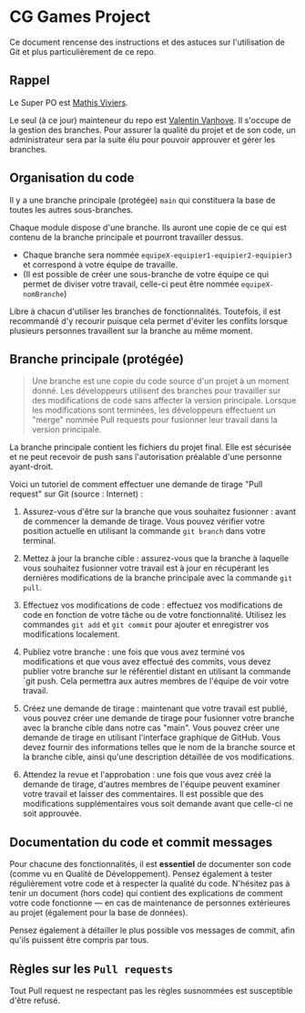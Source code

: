 # CG Games Project

Ce document rencense des instructions et des astuces sur l'utilisation de Git et plus particulièrement de ce repo.

## Rappel

Le Super PO est [Mathis Viviers](https://github.com/Kelwarin).

Le seul (à ce jour) mainteneur du repo est [Valentin Vanhove](https://github.com/ValentinVnh). Il s'occupe de la gestion des branches. Pour assurer la qualité du projet et de son code, un administrateur sera par la suite élu pour pouvoir approuver et gérer les branches.

## Organisation du code

Il y a une branche principale (protégée) `main` qui constituera la base de toutes les autres sous-branches.

Chaque module dispose d'une branche. Ils auront une copie de ce qui est contenu de la branche principale et pourront travailler dessus.
- Chaque branche sera nommée `equipeX-equipier1-equipier2-equipier3` et correspond à votre équipe de travaille.
- (Il est possible de créer une sous-branche de votre équipe ce qui permet de diviser votre travail, celle-ci peut être nommée `equipeX-nomBranche`)

Libre à chacun d'utiliser les branches de fonctionnalités. 
Toutefois, il est recommandé d'y recourir puisque cela permet d'éviter les conflits lorsque plusieurs personnes travaillent sur la branche au même moment.

## Branche principale (protégée)

> Une branche est une copie du code source d'un projet à un moment donné. Les développeurs utilisent des branches pour travailler sur des modifications de code sans affecter la version principale. Lorsque les modifications sont terminées, les développeurs effectuent un "merge" nommée Pull requests pour fusionner leur travail dans la version principale.

La branche principale contient les fichiers du projet final. Elle est sécurisée et ne peut recevoir de push sans l'autorisation préalable d'une personne ayant-droit.

Voici un tutoriel de comment effectuer une demande de tirage "Pull request" sur Git (source : Internet) :

1. Assurez-vous d'être sur la branche que vous souhaitez fusionner : avant de commencer la demande de tirage. Vous pouvez vérifier votre position actuelle en utilisant la commande `git branch` dans votre terminal.

2. Mettez à jour la branche cible : assurez-vous que la branche à laquelle vous souhaitez fusionner votre travail est à jour en récupérant les dernières modifications de la branche principale avec la commande `git pull`.

3. Effectuez vos modifications de code : effectuez vos modifications de code en fonction de votre tâche ou de votre fonctionnalité. Utilisez les commandes `git add` et `git commit` pour ajouter et enregistrer vos modifications localement.

4. Publiez votre branche : une fois que vous avez terminé vos modifications et que vous avez effectué des commits, vous devez publier votre branche sur le référentiel distant en utilisant la commande `git push. Cela permettra aux autres membres de l'équipe de voir votre travail.

5. Créez une demande de tirage : maintenant que votre travail est publié, vous pouvez créer une demande de tirage pour fusionner votre branche avec la branche cible dans notre cas "main". Vous pouvez créer une demande de tirage en utilisant l'interface graphique de GitHub. Vous devez fournir des informations telles que le nom de la branche source et la branche cible, ainsi qu'une description détaillée de vos modifications.

6. Attendez la revue et l'approbation : une fois que vous avez créé la demande de tirage, d'autres membres de l'équipe peuvent examiner votre travail et laisser des commentaires. Il est possible que des modifications supplémentaires vous soit demande avant que celle-ci ne soit approuvée.

## Documentation du code et commit messages

Pour chacune des fonctionnalités, il est **essentiel** de documenter son code (comme vu en Qualité de Développement). Pensez également à tester régulièrement votre code et à respecter la qualité du code.
N'hésitez pas à tenir un document (hors code) qui contient des explications de comment votre code fonctionne — en cas de maintenance de personnes extérieures au projet (également pour la base de données).

Pensez également à détailler le plus possible vos messages de commit, afin qu'ils puissent être compris par tous.

## Règles sur les `Pull requests`

Tout Pull request ne respectant pas les règles susnommées est susceptible d'être refusé.
